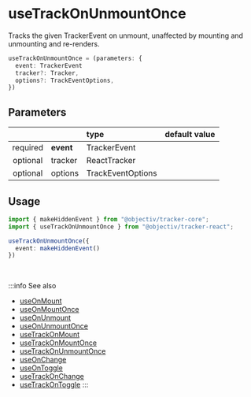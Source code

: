 # useTrackOnUnmountOnce

Tracks the given TrackerEvent on unmount, unaffected by mounting and unmounting and re-renders.

```ts
useTrackOnUnmountOnce = (parameters: {
  event: TrackerEvent
  tracker?: Tracker,
  options?: TrackEventOptions,
})
```

## Parameters
|          |           | type              | default value |
|:--------:|:----------|:------------------|:--------------|
| required | **event** | TrackerEvent      |               |
| optional | tracker   | ReactTracker      |               |
| optional | options   | TrackEventOptions |               |

## Usage
```ts
import { makeHiddenEvent } from "@objectiv/tracker-core";
import { useTrackOnUnmountOnce } from "@objectiv/tracker-react";
```

```ts
useTrackOnUnmountOnce({ 
  event: makeHiddenEvent()
})
```

<br />

:::info See also
- [useOnMount](/tracking/react/api-reference/hooks/useOnMount.md)
- [useOnMountOnce](/tracking/react/api-reference/hooks/useOnMountOnce.md)
- [useOnUnmount](/tracking/react/api-reference/hooks/useOnUnmount.md)
- [useOnUnmountOnce](/tracking/react/api-reference/hooks/useOnUnmountOnce.md)
- [useTrackOnMount](/tracking/react/api-reference/hooks/useTrackOnMount.md)
- [useTrackOnMountOnce](/tracking/react/api-reference/hooks/useTrackOnMountOnce.md)
- [useTrackOnUnmountOnce](/tracking/react/api-reference/hooks/useTrackOnUnmountOnce.md)
- [useOnChange](/tracking/react/api-reference/hooks/useOnChange.md)
- [useOnToggle](/tracking/react/api-reference/hooks/useOnToggle.md)
- [useTrackOnChange](/tracking/react/api-reference/hooks/useTrackOnChange.md)
- [useTrackOnToggle](/tracking/react/api-reference/hooks/useTrackOnToggle.md)
:::
